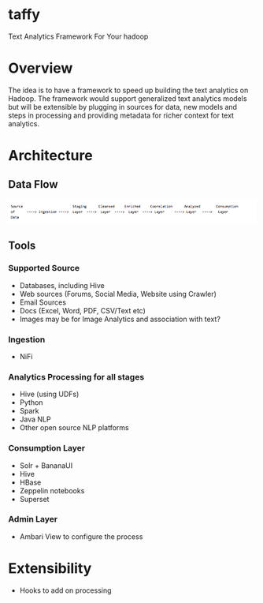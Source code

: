 # taffy
Text Analytics Framework For Your hadoop

# Overview
The idea is to have a framework to speed up building the text analytics on Hadoop. The framework would support generalized text analytics models but will be extensible by plugging in sources for data, new models and steps in processing and providing metadata for richer context for text analytics. 

# Architecture 

## Data Flow 

<img src="https://raw.githubusercontent.com/sainib/taffy/master/flow.png">

## Tools 

### Supported Source 
* Databases, including Hive
* Web sources (Forums, Social Media, Website using Crawler) 
* Email Sources
* Docs (Excel, Word, PDF, CSV/Text etc) 
* Images may be for Image Analytics and association with text?

### Ingestion 
* NiFi 

### Analytics Processing for all stages 
* Hive (using UDFs) 
* Python
* Spark
* Java NLP
* Other open source NLP platforms

### Consumption Layer
* Solr + BananaUI 
* Hive 
* HBase 
* Zeppelin notebooks 
* Superset

### Admin Layer 
* Ambari View to configure the process

# Extensibility 

* Hooks to add on processing 
